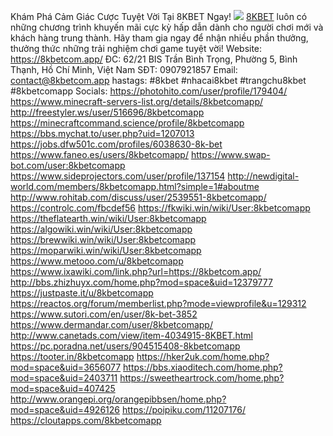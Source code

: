 Khám Phá Cảm Giác Cược Tuyệt Vời Tại 8KBET Ngay!
![](https://8kbetcom.app/wp-content/uploads/2025/02/banner2-8kbet.webp)
[8KBET](https://8kbetcom.app/) luôn có những chương trình khuyến mãi cực kỳ hấp dẫn dành cho người chơi mới và khách hàng trung thành. Hãy tham gia ngay để nhận nhiều phần thưởng, thưởng thức những trải nghiệm chơi game tuyệt vời!
Website: https://8kbetcom.app/ 
ĐC:        62/21 BIS Trần Bình Trọng, Phường 5, Bình Thạnh, Hồ Chí Minh, Việt Nam
SĐT:      0907921857
Email:    contact@8kbetcom.app
hastags: #8kbet #nhacai8kbet #trangchu8kbet #8kbetcomapp
Socials:
https://photohito.com/user/profile/179404/
https://www.minecraft-servers-list.org/details/8kbetcomapp/
http://freestyler.ws/user/516696/8kbetcomapp
https://minecraftcommand.science/profile/8kbetcomapp
https://bbs.mychat.to/user.php?uid=1207013
https://jobs.dfw501c.com/profiles/6038630-8k-bet
https://www.faneo.es/users/8kbetcomapp/
https://www.swap-bot.com/user:8kbetcomapp
https://www.sideprojectors.com/user/profile/137154
http://newdigital-world.com/members/8kbetcomapp.html?simple=1#aboutme
http://www.rohitab.com/discuss/user/2539551-8kbetcomapp/
https://controlc.com/fbcdef56
https://fkwiki.win/wiki/User:8kbetcomapp
https://theflatearth.win/wiki/User:8kbetcomapp
https://algowiki.win/wiki/User:8kbetcomapp
https://brewwiki.win/wiki/User:8kbetcomapp
https://moparwiki.win/wiki/User:8kbetcomapp
https://www.metooo.com/u/8kbetcomapp
https://www.ixawiki.com/link.php?url=https://8kbetcom.app/
http://bbs.zhizhuyx.com/home.php?mod=space&uid=12379777
https://justpaste.it/u/8kbetcomapp
https://reactos.org/forum/memberlist.php?mode=viewprofile&u=129312
https://www.sutori.com/en/user/8k-bet-3852
https://www.dermandar.com/user/8kbetcomapp/
http://www.canetads.com/view/item-4034915-8KBET.html
https://pc.poradna.net/users/904515408-8kbetcomapp
https://tooter.in/8kbetcomapp
https://hker2uk.com/home.php?mod=space&uid=3656077
https://bbs.xiaoditech.com/home.php?mod=space&uid=2403711
https://sweetheartrock.com/home.php?mod=space&uid=407425
http://www.orangepi.org/orangepibbsen/home.php?mod=space&uid=4926126
https://poipiku.com/11207176/
https://cloutapps.com/8kbetcomapp